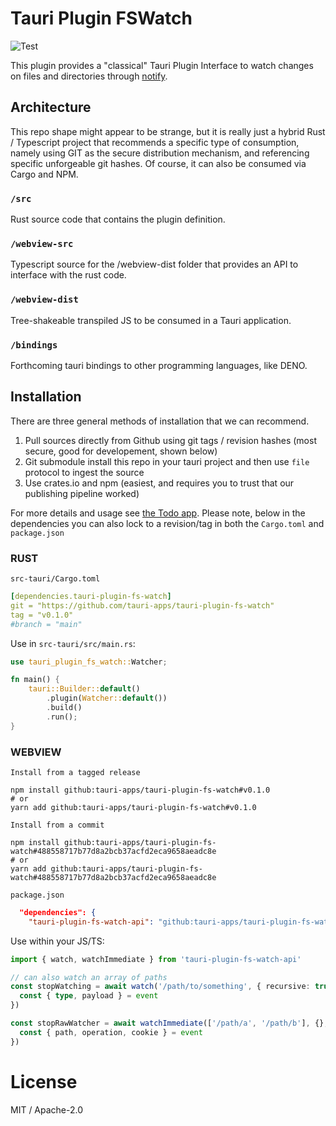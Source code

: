 # Tauri Plugin FSWatch
![Test](https://github.com/tauri-apps/tauri-plugin-fs-watch/workflows/Test/badge.svg)

This plugin provides a "classical" Tauri Plugin Interface to watch changes on files and directories through [notify](https://github.com/notify-rs/notify).

## Architecture
This repo shape might appear to be strange, but it is really just a hybrid Rust / Typescript project that recommends a specific type of consumption, namely using GIT as the secure distribution mechanism, and referencing specific unforgeable git hashes. Of course, it can also be consumed via Cargo and NPM.

### `/src`
Rust source code that contains the plugin definition.

### `/webview-src`
Typescript source for the /webview-dist folder that provides an API to interface with the rust code.

### `/webview-dist`
Tree-shakeable transpiled JS to be consumed in a Tauri application.

### `/bindings`
Forthcoming tauri bindings to other programming languages, like DENO.

## Installation
There are three general methods of installation that we can recommend.
1. Pull sources directly from Github using git tags / revision hashes (most secure, good for developement, shown below)
2. Git submodule install this repo in your tauri project and then use `file` protocol to ingest the source
3. Use crates.io and npm (easiest, and requires you to trust that our publishing pipeline worked)

For more details and usage see [the Todo app](examples/todos-app/). Please note, below in the dependencies you can also lock to a revision/tag in both the `Cargo.toml` and `package.json`

### RUST
`src-tauri/Cargo.toml`
```yaml
[dependencies.tauri-plugin-fs-watch]
git = "https://github.com/tauri-apps/tauri-plugin-fs-watch"
tag = "v0.1.0"
#branch = "main"
```

Use in `src-tauri/src/main.rs`:
```rust
use tauri_plugin_fs_watch::Watcher;

fn main() {
    tauri::Builder::default()
        .plugin(Watcher::default())
        .build()
        .run();
}
```

### WEBVIEW
`Install from a tagged release`
```
npm install github:tauri-apps/tauri-plugin-fs-watch#v0.1.0
# or
yarn add github:tauri-apps/tauri-plugin-fs-watch#v0.1.0
```

`Install from a commit`
```
npm install github:tauri-apps/tauri-plugin-fs-watch#488558717b77d8a2bcb37acfd2eca9658aeadc8e
# or
yarn add github:tauri-apps/tauri-plugin-fs-watch#488558717b77d8a2bcb37acfd2eca9658aeadc8e
```

`package.json`
```json
  "dependencies": {
    "tauri-plugin-fs-watch-api": "github:tauri-apps/tauri-plugin-fs-watch#v0.1.0",
```

Use within your JS/TS:
```ts
import { watch, watchImmediate } from 'tauri-plugin-fs-watch-api'

// can also watch an array of paths
const stopWatching = await watch('/path/to/something', { recursive: true }, event => {
  const { type, payload } = event
})

const stopRawWatcher = await watchImmediate(['/path/a', '/path/b'], {}, event => {
  const { path, operation, cookie } = event
})
```

# License
MIT / Apache-2.0
